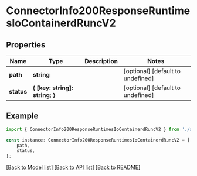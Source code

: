 # ConnectorInfo200ResponseRuntimesIoContainerdRuncV2


## Properties

Name | Type | Description | Notes
------------ | ------------- | ------------- | -------------
**path** | **string** |  | [optional] [default to undefined]
**status** | **{ [key: string]: string; }** |  | [optional] [default to undefined]

## Example

```typescript
import { ConnectorInfo200ResponseRuntimesIoContainerdRuncV2 } from './api';

const instance: ConnectorInfo200ResponseRuntimesIoContainerdRuncV2 = {
    path,
    status,
};
```

[[Back to Model list]](../README.md#documentation-for-models) [[Back to API list]](../README.md#documentation-for-api-endpoints) [[Back to README]](../README.md)
